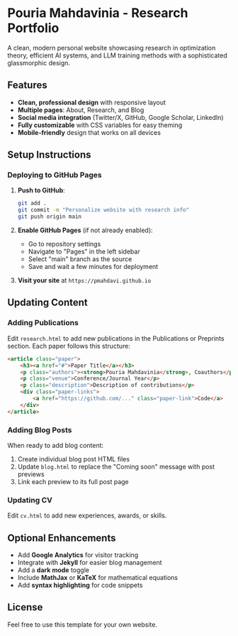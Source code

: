 # Pouria Mahdavinia - Research Portfolio

A clean, modern personal website showcasing research in optimization theory, efficient AI systems, and LLM training methods with a sophisticated glassmorphic design.

## Features

- **Clean, professional design** with responsive layout
- **Multiple pages**: About, Research, and Blog
- **Social media integration** (Twitter/X, GitHub, Google Scholar, LinkedIn)
- **Fully customizable** with CSS variables for easy theming
- **Mobile-friendly** design that works on all devices

## Setup Instructions

### Deploying to GitHub Pages

1. **Push to GitHub**:
   ```bash
   git add .
   git commit -m "Personalize website with research info"
   git push origin main
   ```

2. **Enable GitHub Pages** (if not already enabled):
   - Go to repository settings
   - Navigate to "Pages" in the left sidebar
   - Select "main" branch as the source
   - Save and wait a few minutes for deployment

3. **Visit your site** at `https://pmahdavi.github.io`

## Updating Content

### Adding Publications
Edit `research.html` to add new publications in the Publications or Preprints section. Each paper follows this structure:
```html
<article class="paper">
    <h3><a href="#">Paper Title</a></h3>
    <p class="authors"><strong>Pouria Mahdavinia</strong>, Coauthors</p>
    <p class="venue">Conference/Journal Year</p>
    <p class="description">Description of contributions</p>
    <div class="paper-links">
        <a href="https://github.com/..." class="paper-link">Code</a>
    </div>
</article>
```

### Adding Blog Posts
When ready to add blog content:
1. Create individual blog post HTML files
2. Update `blog.html` to replace the "Coming soon" message with post previews
3. Link each preview to its full post page

### Updating CV
Edit `cv.html` to add new experiences, awards, or skills.

## Optional Enhancements

- Add **Google Analytics** for visitor tracking
- Integrate with **Jekyll** for easier blog management
- Add a **dark mode** toggle
- Include **MathJax** or **KaTeX** for mathematical equations
- Add **syntax highlighting** for code snippets

## License

Feel free to use this template for your own website.
